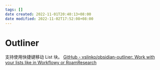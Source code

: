 ```yaml
---
tags: []
date created: 2022-11-01T20:40:13+08:00
date modified: 2022-11-02T17:52:08+08:00
---
```


# Outliner

支持使用快捷键移动 List 块。
[GitHub - vslinko/obsidian-outliner: Work with your lists like in Workflowy or RoamResearch](https://github.com/vslinko/obsidian-outliner)
